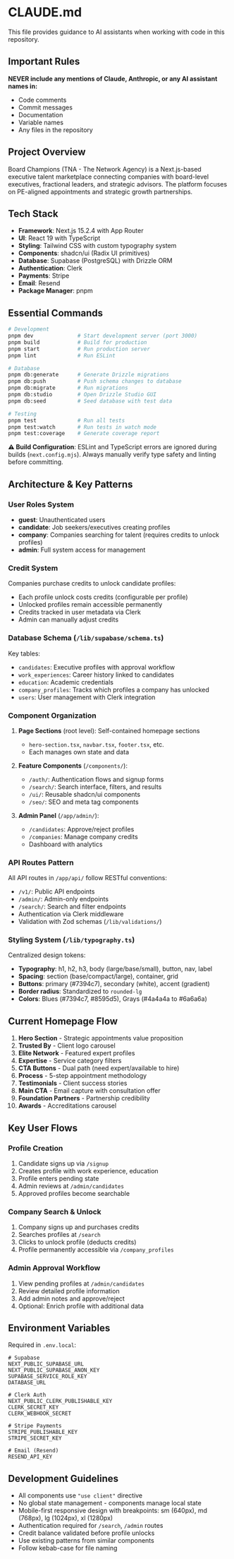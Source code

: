 # CLAUDE.md

This file provides guidance to AI assistants when working with code in this repository.

## Important Rules

**NEVER include any mentions of Claude, Anthropic, or any AI assistant names in:**
- Code comments
- Commit messages  
- Documentation
- Variable names
- Any files in the repository

## Project Overview

Board Champions (TNA - The Network Agency) is a Next.js-based executive talent marketplace connecting companies with board-level executives, fractional leaders, and strategic advisors. The platform focuses on PE-aligned appointments and strategic growth partnerships.

## Tech Stack

- **Framework**: Next.js 15.2.4 with App Router
- **UI**: React 19 with TypeScript
- **Styling**: Tailwind CSS with custom typography system
- **Components**: shadcn/ui (Radix UI primitives)
- **Database**: Supabase (PostgreSQL) with Drizzle ORM
- **Authentication**: Clerk
- **Payments**: Stripe
- **Email**: Resend
- **Package Manager**: pnpm

## Essential Commands

```bash
# Development
pnpm dev              # Start development server (port 3000)
pnpm build            # Build for production
pnpm start            # Run production server
pnpm lint             # Run ESLint

# Database
pnpm db:generate      # Generate Drizzle migrations
pnpm db:push          # Push schema changes to database
pnpm db:migrate       # Run migrations
pnpm db:studio        # Open Drizzle Studio GUI
pnpm db:seed          # Seed database with test data

# Testing
pnpm test             # Run all tests
pnpm test:watch       # Run tests in watch mode
pnpm test:coverage    # Generate coverage report
```

**⚠️ Build Configuration**: ESLint and TypeScript errors are ignored during builds (`next.config.mjs`). Always manually verify type safety and linting before committing.

## Architecture & Key Patterns

### User Roles System
- **guest**: Unauthenticated users
- **candidate**: Job seekers/executives creating profiles
- **company**: Companies searching for talent (requires credits to unlock profiles)
- **admin**: Full system access for management

### Credit System
Companies purchase credits to unlock candidate profiles:
- Each profile unlock costs credits (configurable per profile)
- Unlocked profiles remain accessible permanently
- Credits tracked in user metadata via Clerk
- Admin can manually adjust credits

### Database Schema (`/lib/supabase/schema.ts`)
Key tables:
- `candidates`: Executive profiles with approval workflow
- `work_experiences`: Career history linked to candidates
- `education`: Academic credentials
- `company_profiles`: Tracks which profiles a company has unlocked
- `users`: User management with Clerk integration

### Component Organization

1. **Page Sections** (root level): Self-contained homepage sections
   - `hero-section.tsx`, `navbar.tsx`, `footer.tsx`, etc.
   - Each manages own state and data

2. **Feature Components** (`/components/`):
   - `/auth/`: Authentication flows and signup forms
   - `/search/`: Search interface, filters, and results
   - `/ui/`: Reusable shadcn/ui components
   - `/seo/`: SEO and meta tag components

3. **Admin Panel** (`/app/admin/`):
   - `/candidates`: Approve/reject profiles
   - `/companies`: Manage company credits
   - Dashboard with analytics

### API Routes Pattern
All API routes in `/app/api/` follow RESTful conventions:
- `/v1/`: Public API endpoints
- `/admin/`: Admin-only endpoints
- `/search/`: Search and filter endpoints
- Authentication via Clerk middleware
- Validation with Zod schemas (`/lib/validations/`)

### Styling System (`/lib/typography.ts`)
Centralized design tokens:
- **Typography**: h1, h2, h3, body (large/base/small), button, nav, label
- **Spacing**: section (base/compact/large), container, grid
- **Buttons**: primary (#7394c7), secondary (white), accent (gradient)
- **Border radius**: Standardized to `rounded-lg`
- **Colors**: Blues (#7394c7, #8595d5), Grays (#4a4a4a to #6a6a6a)

## Current Homepage Flow

1. **Hero Section** - Strategic appointments value proposition
2. **Trusted By** - Client logo carousel
3. **Elite Network** - Featured expert profiles
4. **Expertise** - Service category filters
5. **CTA Buttons** - Dual path (need expert/available to hire)
6. **Process** - 5-step appointment methodology
7. **Testimonials** - Client success stories
8. **Main CTA** - Email capture with consultation offer
9. **Foundation Partners** - Partnership credibility
10. **Awards** - Accreditations carousel

## Key User Flows

### Profile Creation
1. Candidate signs up via `/signup`
2. Creates profile with work experience, education
3. Profile enters pending state
4. Admin reviews at `/admin/candidates`
5. Approved profiles become searchable

### Company Search & Unlock
1. Company signs up and purchases credits
2. Searches profiles at `/search`
3. Clicks to unlock profile (deducts credits)
4. Profile permanently accessible via `/company_profiles`

### Admin Approval Workflow
1. View pending profiles at `/admin/candidates`
2. Review detailed profile information
3. Add admin notes and approve/reject
4. Optional: Enrich profile with additional data

## Environment Variables

Required in `.env.local`:
```
# Supabase
NEXT_PUBLIC_SUPABASE_URL
NEXT_PUBLIC_SUPABASE_ANON_KEY
SUPABASE_SERVICE_ROLE_KEY
DATABASE_URL

# Clerk Auth
NEXT_PUBLIC_CLERK_PUBLISHABLE_KEY
CLERK_SECRET_KEY
CLERK_WEBHOOK_SECRET

# Stripe Payments
STRIPE_PUBLISHABLE_KEY
STRIPE_SECRET_KEY

# Email (Resend)
RESEND_API_KEY
```

## Development Guidelines

- All components use `"use client"` directive
- No global state management - components manage local state
- Mobile-first responsive design with breakpoints: sm (640px), md (768px), lg (1024px), xl (1280px)
- Authentication required for `/search`, `/admin` routes
- Credit balance validated before profile unlocks
- Use existing patterns from similar components
- Follow kebab-case for file naming